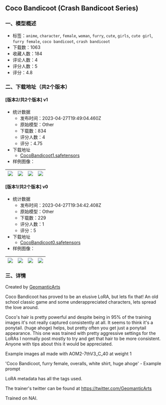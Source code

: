 ## Coco Bandicoot (Crash Bandicoot Series)
### 一、模型概述

- 标签：`anime`, `character`, `female`, `woman`, `furry`, `cute`, `girls`, `cute girl`, `furry female`, `coco bandicoot`, `crash bandicoot`
- 下载数：1063
- 收藏人数：184
- 评论人数：4
- 评分人数：5
- 评分：4.8

### 二、下载地址（共2个版本）

#### [版本2/共2个版本] v1

- 统计数据
  - 发布时间：2023-04-27T19:49:04.460Z
  - 原始模型：Other
  - 下载数：834
  - 评分人数：4
  - 评分：4.75
- 下载地址
  - [CocoBandicoot1.safetensors](https://civitai.com/api/download/models/56845)
- 样例图像：

| <img src="https://image.civitai.com/xG1nkqKTMzGDvpLrqFT7WA/1fe42791-0960-4a5b-6854-86d23a0fc200/width=450/616441.jpeg" /> | <img src="https://image.civitai.com/xG1nkqKTMzGDvpLrqFT7WA/af65486d-e3a1-42c5-ea9e-124e967c2f00/width=450/616434.jpeg" /> | <img src="https://image.civitai.com/xG1nkqKTMzGDvpLrqFT7WA/fcbe693d-148e-4418-5fb1-2edb0e412e00/width=450/616436.jpeg" /> | <img src="https://image.civitai.com/xG1nkqKTMzGDvpLrqFT7WA/e80dd406-ceb7-4b59-f916-4e62207a3600/width=450/616438.jpeg" /> |
| ---- | ---- | ---- | ---- |

#### [版本1/共2个版本] v0

- 统计数据
  - 发布时间：2023-04-27T19:34:42.408Z
  - 原始模型：Other
  - 下载数：229
  - 评分人数：1
  - 评分：5
- 下载地址
  - [CocoBandicoot0.safetensors](https://civitai.com/api/download/models/56214)
- 样例图像：

| <img src="https://image.civitai.com/xG1nkqKTMzGDvpLrqFT7WA/a67c48d0-766c-40a9-b76b-9af466c0db00/width=450/609227.jpeg" /> | <img src="https://image.civitai.com/xG1nkqKTMzGDvpLrqFT7WA/d3ec648f-d504-4ade-f307-83acaaba2400/width=450/609228.jpeg" /> | <img src="https://image.civitai.com/xG1nkqKTMzGDvpLrqFT7WA/25c63dc0-d289-4b75-147d-a028f55e9600/width=450/609229.jpeg" /> | <img src="https://image.civitai.com/xG1nkqKTMzGDvpLrqFT7WA/c69bd81b-cfe3-4031-d4dd-3ca2ea75cc00/width=450/609231.jpeg" /> |
| ---- | ---- | ---- | ---- |


### 三、详情
<p>Created by <a target="_blank" rel="ugc" href="https://www.fiverr.com/geomanticarts/create-a-lora-of-your-choice">GeomanticArts</a></p><p>Coco Bandicoot has proved to be an elusive LoRA, but lets fix that! An old school classic game and some underappreciated characters, lets spread the love around.</p><p>Coco's hair is pretty powerful and despite being in 95% of the training images it's not really captured consistently at all. It seems to think it's a ponytail. (huge ahoge) helps, but pretty often you get just a ponytail appearance. This one was trained with pretty aggressive settings for the LoRAs I normally post mostly to try and get that hair to be more consistent. Anyone with tips about this it would be appreciated.</p><p>Example images all made with AOM2-7thV3_C_40 at weight 1</p><p>'Coco Bandicoot, furry female, overalls, white shirt, huge ahoge' - Example prompt</p><p>LoRA metadata has all the tags used.</p><p>The trainer's twitter can be found at <a target="_blank" rel="ugc" href="https://twitter.com/GeomanticArts">https://twitter.com/GeomanticArts</a></p><p>Trained on NAI.</p>